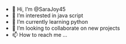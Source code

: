 - 👋 Hi, I’m @SaraJoy45
- 👀 I’m interested in java script
- 🌱 I’m currently learning python
- 💞️ I’m looking to collaborate on new projects
- 📫 How to reach me ...

<!---
SaraJoy45/SaraJoy45 is a ✨ special ✨ repository because its `README.md` (this file) appears on your GitHub profile.
You can click the Preview link to take a look at your changes.
--->
